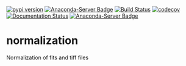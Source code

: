 [![pypi version](https://img.shields.io/pypi/v/neunorm.svg)](https://pypi.python.org/pypi/neunorm)
[![Anaconda-Server Badge](https://anaconda.org/neutronimaging/neunorm/badges/version.svg)](https://anaconda.org/neutronimaging/neunorm)
[![Build Status](https://travis-ci.org/scikit-beam/NeuNorm.svg?branch=master)](https://travis-ci.org/scikit-beam/NeuNorm)
[![codecov](https://codecov.io/gh/ornlneutronimaging/NeuNorm/branch/master/graph/badge.svg)](https://codecov.io/gh/ornlneutronimaging/NeuNorm)
[![Documentation Status](https://readthedocs.org/projects/neunorm/badge/?version=latest)](http://neunorm.readthedocs.io/en/latest/?badge=latest)
[![Anaconda-Server Badge](https://anaconda.org/neutronimaging/neunorm/badges/latest_release_date.svg)](https://anaconda.org/neutronimaging/neunorm)

# normalization
Normalization of fits and tiff files
